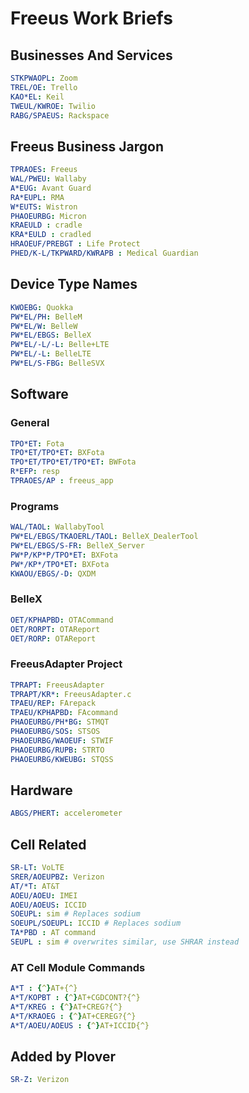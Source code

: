 # Freeus Work Briefs

## Businesses And Services

```yaml
STKPWAOPL: Zoom
TREL/OE: Trello
KAO*EL: Keil
TWEUL/KWROE: Twilio
RABG/SPAEUS: Rackspace
```

## Freeus Business Jargon

```yaml
TPRAOES: Freeus
WAL/PWEU: Wallaby
A*EUG: Avant Guard
RA*EUPL: RMA
W*EUTS: Wistron
PHAOEURBG: Micron
KRAEULD : cradle
KRA*EULD : cradled
HRAOEUF/PREBGT : Life Protect
PHED/K-L/TKPWARD/KWRAPB : Medical Guardian
```

## Device Type Names

```yaml
KWOEBG: Quokka
PW*EL/PH: BelleM
PW*EL/W: BelleW
PW*EL/EBGS: BelleX
PW*EL/-L/-L: Belle+LTE
PW*EL/-L: BelleLTE
PW*EL/S-FBG: BelleSVX
```

## Software

### General

```yaml
TPO*ET: Fota
TPO*ET/TPO*ET: BXFota
TPO*ET/TPO*ET/TPO*ET: BWFota
R*EFP: resp
TPRAOES/AP : freeus_app
```

### Programs

```yaml
WAL/TAOL: WallabyTool
PW*EL/EBGS/TKAOERL/TAOL: BelleX_DealerTool
PW*EL/EBGS/S-FR: BelleX_Server
PW*P/KP*P/TPO*ET: BXFota
PW*/KP*/TPO*ET: BXFota
KWAOU/EBGS/-D: QXDM
```

### BelleX

```yaml
OET/KPHAPBD: OTACommand
OET/RORPT: OTAReport
OET/RORP: OTAReport
```

### FreeusAdapter Project

```yaml
TPRAPT: FreeusAdapter
TPRAPT/KR*: FreeusAdapter.c
TPAEU/REP: FArepack
TPAEU/KPHAPBD: FAcommand
PHAOEURBG/PH*BG: STMQT
PHAOEURBG/SOS: STSOS
PHAOEURBG/WAOEUF: STWIF
PHAOEURBG/RUPB: STRTO
PHAOEURBG/KWEUBG: STQSS
```

## Hardware

```yaml
ABGS/PHERT: accelerometer
```

## Cell Related

```yaml
SR-LT: VoLTE
SRER/AOEUPBZ: Verizon
AT/*T: AT&T
AOEU/AOEU: IMEI
AOEU/AOEUS: ICCID
SOEUPL: sim # Replaces sodium
SOEUPL/SOEUPL: ICCID # Replaces sodium
TA*PBD : AT command
SEUPL : sim # overwrites similar, use SHRAR instead
```

### AT Cell Module Commands

```yaml
A*T : {^}AT+{^}
A*T/KOPBT : {^}AT+CGDCONT?{^}
A*T/KREG : {^}AT+CREG?{^}
A*T/KRAOEG : {^}AT+CEREG?{^}
A*T/AOEU/AOEUS : {^}AT+ICCID{^}
```

## Added by Plover

```yaml
SR-Z: Verizon
```

